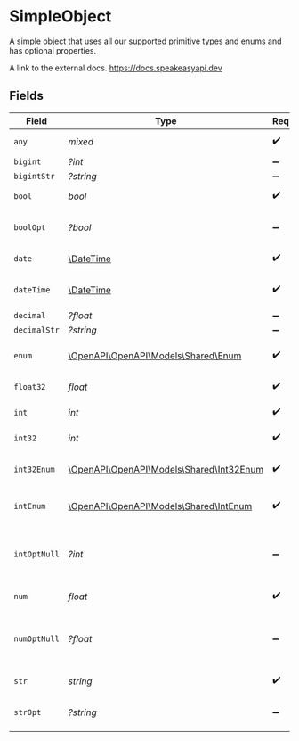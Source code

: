 # SimpleObject

A simple object that uses all our supported primitive types and enums and has optional properties.

A link to the external docs.
<https://docs.speakeasyapi.dev>


## Fields

| Field                                                                        | Type                                                                         | Required                                                                     | Description                                                                  | Example                                                                      |
| ---------------------------------------------------------------------------- | ---------------------------------------------------------------------------- | ---------------------------------------------------------------------------- | ---------------------------------------------------------------------------- | ---------------------------------------------------------------------------- |
| `any`                                                                        | *mixed*                                                                      | :heavy_check_mark:                                                           | An any property.                                                             | any                                                                          |
| `bigint`                                                                     | *?int*                                                                       | :heavy_minus_sign:                                                           | N/A                                                                          | 8821239038968084                                                             |
| `bigintStr`                                                                  | *?string*                                                                    | :heavy_minus_sign:                                                           | N/A                                                                          | 9223372036854775808                                                          |
| `bool`                                                                       | *bool*                                                                       | :heavy_check_mark:                                                           | A boolean property.                                                          | true                                                                         |
| `boolOpt`                                                                    | *?bool*                                                                      | :heavy_minus_sign:                                                           | An optional boolean property.                                                | true                                                                         |
| `date`                                                                       | [\DateTime](https://www.php.net/manual/en/class.datetime.php)                | :heavy_check_mark:                                                           | A date property.                                                             | 2020-01-01                                                                   |
| `dateTime`                                                                   | [\DateTime](https://www.php.net/manual/en/class.datetime.php)                | :heavy_check_mark:                                                           | A date-time property.                                                        | 2020-01-01T00:00:00.000000001Z                                               |
| `decimal`                                                                    | *?float*                                                                     | :heavy_minus_sign:                                                           | N/A                                                                          | 3.141592653589793                                                            |
| `decimalStr`                                                                 | *?string*                                                                    | :heavy_minus_sign:                                                           | N/A                                                                          | 3.14159265358979344719667586                                                 |
| `enum`                                                                       | [\OpenAPI\OpenAPI\Models\Shared\Enum](../../Models/Shared/Enum.md)           | :heavy_check_mark:                                                           | A string based enum                                                          | one                                                                          |
| `float32`                                                                    | *float*                                                                      | :heavy_check_mark:                                                           | A float32 property.                                                          | 1.1                                                                          |
| `int`                                                                        | *int*                                                                        | :heavy_check_mark:                                                           | An integer property.                                                         | 1                                                                            |
| `int32`                                                                      | *int*                                                                        | :heavy_check_mark:                                                           | An int32 property.                                                           | 1                                                                            |
| `int32Enum`                                                                  | [\OpenAPI\OpenAPI\Models\Shared\Int32Enum](../../Models/Shared/Int32Enum.md) | :heavy_check_mark:                                                           | An int32 enum property.                                                      | 55                                                                           |
| `intEnum`                                                                    | [\OpenAPI\OpenAPI\Models\Shared\IntEnum](../../Models/Shared/IntEnum.md)     | :heavy_check_mark:                                                           | An integer enum property.                                                    | 2                                                                            |
| `intOptNull`                                                                 | *?int*                                                                       | :heavy_minus_sign:                                                           | An optional integer property will be null for tests.                         |                                                                              |
| `num`                                                                        | *float*                                                                      | :heavy_check_mark:                                                           | A number property.                                                           | 1.1                                                                          |
| `numOptNull`                                                                 | *?float*                                                                     | :heavy_minus_sign:                                                           | An optional number property will be null for tests.                          |                                                                              |
| `str`                                                                        | *string*                                                                     | :heavy_check_mark:                                                           | A string property.                                                           | test                                                                         |
| `strOpt`                                                                     | *?string*                                                                    | :heavy_minus_sign:                                                           | An optional string property.                                                 | testOptional                                                                 |